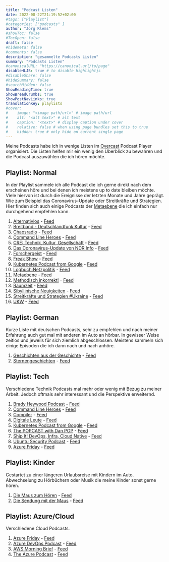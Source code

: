 ```yaml
---
title: "Podcast Listen"
date: 2022-08-22T21:19:52+02:00
#tags: ["Playlist"]
#categories: ["podcasts" ]
author: "Jörg Klems"
#showToc: false
#TocOpen: false
draft: false
#hidemeta: false
#comments: false
description: "gesammelte Podcasts Listen"
summary: "Podcasts Listen"
#canonicalURL: "https://canonical.url/to/page"
disableHLJS: true # to disable highlightjs
#disableShare: false
#hideSummary: false
#searchHidden: false
ShowReadingTime: true
ShowBreadCrumbs: true
ShowPostNavLinks: true
translationKey: playlists
#cover:
#    image: "<image path/url>" # image path/url
#    alt: "<alt text>" # alt text
#    caption: "<text>" # display caption under cover
#    relative: false # when using page bundles set this to true
#    hidden: true # only hide on current single page
---
```


Meine Podcasts habe ich in wenige Listen im [Overcast](https://overcast.fm) Podcast Player organisiert.
Die Listen helfen mir ein wenig den Überblick zu bewahren und die Podcast auszuwählen die ich hören möchte.

## Playlist: Normal

In der Playlist sammele ich alle Podcast die ich gerne direkt nach dem erscheinen höre und bei denen ich meistens up to date bleiben möchte.
Viele hiervon ist durch die Ereignisse der letzten Monate und Jahre geprägt. Wie zum Beispiel das Coronavirus-Update oder Streitkräfte und Strategien.
Hier finden sich auch einige Podcasts der [Metaebene](https://metaebene.me/) die ich einfach nur durchgehend empfehlen kann.

1. [Alternativlos](http://www.alternativlos.org/) - [Feed](http://alternativlos.org/alternativlos.rss)
1. [Breitband - Deutschlandfunk Kultur](https://www.deutschlandfunkkultur.de/breitband-100.html) - [Feed](http://www.deutschlandfunkkultur.de/podcast-breitband-medien-und-digitale-kultur-ganze-sendung.1552.de.podcast.xml)
1. [Chaosradio](https://chaosradio.de/) - [Feed](http://chaosradio.ccc.de/chaosradio-latest.rss)
1. [Command Line Heroes](https://www.redhat.com/en/command-line-heroes) - [Feed](https://feeds.pacific-content.com/commandlineheroes)
1. [CRE: Technik, Kultur, Gesellschaft](https://cre.fm/) - [Feed](http://feeds.metaebene.me/cre/m4a)
1. [Das Coronavirus-Update von NDR Info](https://www.ndr.de/nachrichten/info/podcast4684.html) - [Feed](https://www.ndr.de/nachrichten/info/podcast4684.xml)
1. [Forschergeist](https://forschergeist.de/) - [Feed](http://feeds.metaebene.me/forschergeist/m4a)
1. [Freak Show](https://freakshow.fm/) - [Feed](http://feeds.metaebene.me/freakshow/m4a)
1. [Kubernetes Podcast from Google](https://kubernetespodcast.com/) - [Feed](https://kubernetespodcast.com/feeds/audio.xml)
1. [Logbuch:Netzpolitik](https://logbuch-netzpolitik.de/) - [Feed](https://logbuch-netzpolitik.de/feed/m4a)
1. [Metaebene](http://metaebene.me/podcast/) - [Feed](http://feeds.metaebene.me/metaebene/m4a)
1. [Methodisch inkorrekt!](http://www.minkorrekt.de/) - [Feed](https://minkorrekt.podigee.io//feed/mp3)
1. [Raumzeit](https://raumzeit-podcast.de/) - [Feed](http://feeds.metaebene.me/raumzeit/m4a)
1. [Sibyllinische Neuigkeiten](https://podcast.chaospott.de/) - [Feed](https://podcast.chaospott.de/feed/mp3/)
1. [Streitkräfte und Strategien #Ukraine](https://www.ndr.de/nachrichten/info/podcast2998.html) - [Feed](https://www.ndr.de/podcast/podcast2998.xml)
1. [UKW](https://ukw.fm/) - [Feed](https://ukw.fm/feed/mp3/)

## Playlist: German

Kurze Liste mit deutschen Podcasts, sehr zu empfehlen und nach meiner Erfahrung auch gut mal mit anderen im Auto an hörbar.
In gewisser Weise zeitlos und jeweils für sich ziemlich abgeschlossen.
Meistens sammeln sich einige Episoden die ich dann nach und nach anhöre.

1. [Geschichten aus der Geschichte](https://www.geschichte.fm/) - [Feed](https://geschichten-aus-der-geschichte.podigee.io/feed/mp3)
1. [Sternengeschichten](http://sternengeschichten.org/) - [Feed](http://feeds.feedburner.com/sternengeschichten)

## Playlist: Tech

Verschiedene Technik Podcasts mal mehr oder wenig mit Bezug zu meiner Arbeit.
Jedoch oftmals sehr interessant und die Perspektive erweiternd.

1. [Brady Heywood Podcast](http://www.bradyheywood.com.au/) - [Feed](https://www.omnycontent.com/d/playlist/53b6fe2a-4ef6-4356-ae92-a61500df6da0/56716ae1-321e-43ae-9834-ac92006a5543/cbc369cb-989a-4e35-ac05-ac92006a555a/podcast.rss)
1. [Command Line Heroes](https://www.redhat.com/en/command-line-heroes) - [Feed](https://feeds.pacific-content.com/commandlineheroes)
1. [Compiler](https://redhat.com/en/compiler-podcast) - [Feed](https://feeds.pacific-content.com/compiler)
1. [Digitale Leute](https://www.digitale-leute.de/) - [Feed](https://feeds.soundcloud.com/users/soundcloud:users:421183616/sounds.rss)
1. [Kubernetes Podcast from Google](https://kubernetespodcast.com/) - [Feed](https://kubernetespodcast.com/feeds/audio.xml)
1. [The POPCAST with Dan POP](https://popcast-d9f7b6dc.simplecast.com/) - [Feed](https://feeds.simplecast.com/2AUjeodp)
1. [Ship It! DevOps, Infra, Cloud Native](https://changelog.com/shipit) - [Feed](https://changelog.com/shipit/feed)
1. [Ubuntu Security Podcast](https://ubuntusecuritypodcast.org/) - [Feed](https://ubuntusecuritypodcast.org/episode/index.xml)
1. [Azure Friday](https://docs.microsoft.com/en-us/shows/azure-friday/) - [Feed](https://hanselstorage.blob.core.windows.net/output/azurefriday.rss)

## Playlist: Kinder

Gestartet zu einer längeren Urlaubsreise mit Kindern im Auto. Abwechselung zu Hörbüchern oder Musik die meine Kinder sonst gerne hören.

1. [Die Maus zum Hören](https://kinder.wdr.de/radio/diemaus/audio/diemaus-60/diemaus-60-106.html) - [Feed](https://kinder.wdr.de/radio/diemaus/audio/diemaus-60/diemaus-60-106.podcast)
1. [Die Sendung mit der Maus](https://www1.wdr.de/mediathek/video/podcast/channel-sendung-mit-der-maus-100.html) - [Feed](https://www1.wdr.de/mediathek/video/podcast/channel-sendung-mit-der-maus-100.podcast)

## Playlist: Azure/Cloud

Verschiedene Cloud Podcasts.

1. [Azure Friday](https://docs.microsoft.com/en-us/shows/azure-friday/) - [Feed](https://hanselstorage.blob.core.windows.net/output/azurefriday.rss)
1. [Azure DevOps Podcast](https://azuredevopspodcast.clear-measure.com/) - [Feed](http://azuredevopspodcast.clear-measure.com/rss)
1. [AWS Morning Brief](https://www.lastweekinaws.com/) - [Feed](https://feeds.transistor.fm/aws-morning-brief)
1. [The Azure Podcast](http://azpodcast.azurewebsites.net/) - [Feed](http://feeds.feedburner.com/TheAzurePodcast)
